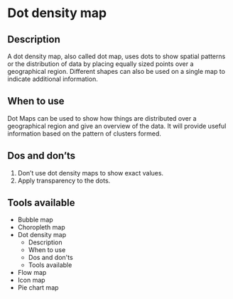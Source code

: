 <!---
Dot density map - Geospatial content
-->

<!--- Dot density map icon assets/img/geospatial/dot_density_map_icon.svg --->
# Dot density map

## Description

A dot density map, also called dot map, uses dots to show spatial patterns or the distribution of data by placing equally sized points over a geographical region. Different shapes can also be used on a single map to indicate additional information.

## When to use

Dot Maps can be used to show how things are distributed over a geographical region and give an overview of the data. It will provide useful information based on the pattern of clusters formed. 

## Dos and don’ts <!--- assets/img/geospatial/dot_density_map_dosdonts_X.svg --->

1. Don’t use dot density maps to show exact values.
2. Apply transparency to the dots.

## Tools available
<!--- Buttons with link to the different tools --->


<!---
Side bar 
-->
- Bubble map
- Choropleth map
- Dot density map
    - Description
    - When to use
    - Dos and don'ts
    - Tools available
- Flow map
- Icon map
- Pie chart map

